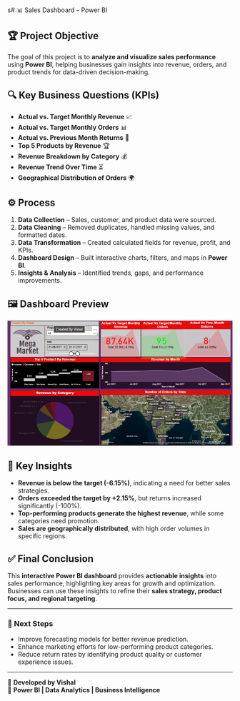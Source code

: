 s# 📊 Sales Dashboard – Power BI  

## 🏆 Project Objective  
The goal of this project is to **analyze and visualize sales performance** using **Power BI**, helping businesses gain insights into revenue, orders, and product trends for data-driven decision-making.  

## 🔍 Key Business Questions (KPIs)  
- **Actual vs. Target Monthly Revenue** 📈  
- **Actual vs. Target Monthly Orders** 📊  
- **Actual vs. Previous Month Returns** 🔄  
- **Top 5 Products by Revenue** 🏆  
- **Revenue Breakdown by Category** 💰  
- **Revenue Trend Over Time** ⏳  
- **Geographical Distribution of Orders** 🌍  

## ⚙️ Process  
1. **Data Collection** – Sales, customer, and product data were sourced.  
2. **Data Cleaning** – Removed duplicates, handled missing values, and formatted dates.  
3. **Data Transformation** – Created calculated fields for revenue, profit, and KPIs.  
4. **Dashboard Design** – Built interactive charts, filters, and maps in **Power BI**.  
5. **Insights & Analysis** – Identified trends, gaps, and performance improvements.  

## 🖼️ Dashboard Preview  
![Sales Dashboard](Dashboard.png)  

## 📌 Key Insights  
- **Revenue is below the target (-6.15%)**, indicating a need for better sales strategies.  
- **Orders exceeded the target by +2.15%**, but returns increased significantly (-100%).  
- **Top-performing products generate the highest revenue**, while some categories need promotion.  
- **Sales are geographically distributed**, with high order volumes in specific regions.  

## ✅ Final Conclusion  
This **interactive Power BI dashboard** provides **actionable insights** into sales performance, highlighting key areas for growth and optimization. Businesses can use these insights to refine their **sales strategy, product focus, and regional targeting**.  

---

### 📢 Next Steps  
- Improve forecasting models for better revenue prediction.  
- Enhance marketing efforts for low-performing product categories.  
- Reduce return rates by identifying product quality or customer experience issues.  

---

📌 **Developed by Vishal**  
🚀 **Power BI | Data Analytics | Business Intelligence**  
